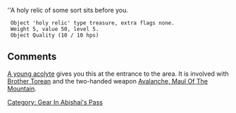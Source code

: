''A holy relic of some sort sits before you.

` Object 'holy relic' type treasure, extra flags none.`  
` Weight 5, value 50, level 5.`  
` Object Quality (10 / 10 hps)`

## Comments

[A young acolyte](Young_Acolyte "wikilink") gives you this at the
entrance to the area. It is involved with [Brother
Torean](Brother_Torean "wikilink") and the two-handed weapon [Avalanche,
Maul Of The Mountain](Avalanche,_Maul_Of_The_Mountain "wikilink").

[Category: Gear In Abishai's
Pass](Category:_Gear_In_Abishai's_Pass "wikilink")
